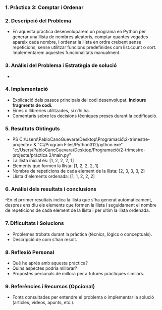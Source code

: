 ### 1. Pràctica 3: Comptar i Ordenar

### 2. Descripció del Problema

- En aquesta pràctica desenvoluparem un programa en Python per generar una llista de nombres aleatoris, comptar quantes vegades apareix cada nombre, i ordenar la llista en ordre creixent sense repeticions, sense utilitzar funcions predefinides com list.count o sort. Implementarem aquestes funcionalitats manualment.

### 3. Anàlisi del Problema i Estratègia de solució

- 

### 4. Implementació

- Explicació dels passos principals del codi desenvolupat. **Incloure fragments de codi.**
- Eines o llibreries utilitzades, si n’hi ha.
- Comentaris sobre les decisions tècniques preses durant la codificació.

### 5. Resultats Obtinguts

- PS C:\Users\PabloCanoGuevara\Desktop\Programació\2-trimestre-projecte> & "C:/Program Files/Python312/python.exe" "c:/Users/PabloCanoGuevara/Desktop/Programació/2-trimestre-projecte/pràctica 3/main.py"
- La llista inicial és: [1, 2, 2, 2, 1]
- Elements que formen la llista: [1, 2, 2, 2, 1]
- Nombre de repeticions de cada element de la llista: [2, 3, 3, 3, 2]
- Llista d'elements ordenada: [1, 1, 2, 2, 2]


### 6. Anàlisi dels resultats i conclusions

-En el prrimer resultats indica la llista que s'ha generat automaticament, despres ens diu els elements que formen la llista i seguidament el nombre de repeticions de cada element de la llista i per ultim la llista ordenada.

### 7. Dificultats i Solucions

- Problemes trobats durant la pràctica (tècnics, lògics o conceptuals).
- Descripció de com s’han resolt.

### 8. Reflexió Personal

- Què he après amb aquesta pràctica?
- Quins aspectes podria millorar?
- Propostes personals de millora per a futures pràctiques similars.

### 9. Referències i Recursos (Opcional)

- Fonts consultades per entendre el problema o implementar la solució (articles, vídeos, apunts, etc.).

